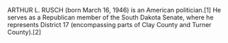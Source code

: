 ARTHUR L. RUSCH (born March 16, 1946) is an American politician.[1] He serves as a Republican member of the South Dakota Senate, where he represents District 17 (encompassing parts of Clay County and Turner County).[2]

